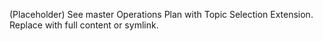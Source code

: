 ﻿(Placeholder) See master Operations Plan with Topic Selection Extension. Replace with full content or symlink.
